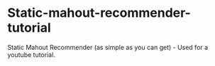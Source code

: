 Static-mahout-recommender-tutorial
==================================

Static Mahout Recommender (as simple as you can get) - Used for a youtube tutorial.
